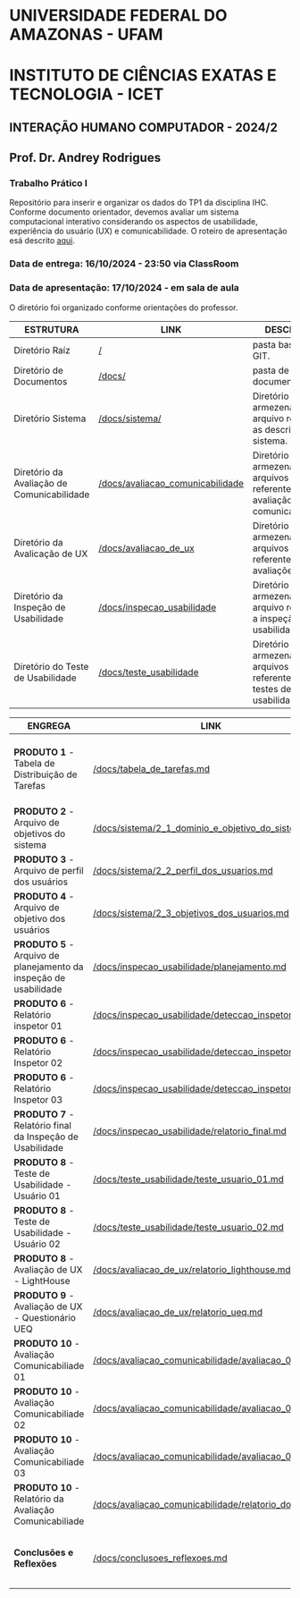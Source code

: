 # UNIVERSIDADE FEDERAL DO AMAZONAS - UFAM
# INSTITUTO DE CIÊNCIAS EXATAS E TECNOLOGIA - ICET
## INTERAÇÃO HUMANO COMPUTADOR - 2024/2
## Prof. Dr. Andrey Rodrigues
### Trabalho Prático I

Repositório para inserir e organizar os dados do TP1 da disciplina IHC.
Conforme documento orientador, devemos avaliar um sistema computacional interativo considerando os aspectos de usabilidade, 
experiência do usuário (UX) e comunicabilidade.
O roteiro de apresentação esá descrito [aqui](https://github.com/alexandreggoncalves/IHC_2024_2_prof_Andrey/blob/main/docs/tp1_ihc.pdf).

### Data de entrega: 16/10/2024 - 23:50 via ClassRoom
### Data de apresentação: 17/10/2024 - em sala de aula


O diretório foi organizado conforme orientações do professor.

| **ESTRUTURA**                                    | **LINK** | **DESCRIÇÃO** |
| ---                                              | ---      | ---           |
| Diretório Raíz                                   | [/](https://github.com/alexandreggoncalves/IHC_2024_2_prof_Andrey) | pasta base no GIT. |
| Diretório de Documentos                          | [/docs/](https://github.com/alexandreggoncalves/IHC_2024_2_prof_Andrey/tree/main/docs) | pasta de documentos. |
| Diretório Sistema                                | [/docs/sistema/](https://github.com/alexandreggoncalves/IHC_2024_2_prof_Andrey/tree/main/docs/sistema) | Diretório para armezenar arquivo referente as descrições do sistema. |
| Diretório da Avaliação de Comunicabilidade       | [/docs/avaliacao_comunicabilidade](https://github.com/alexandreggoncalves/IHC_2024_2_prof_Andrey/tree/main/docs/avaliacao_comunicabilidade) | Diretório para armezenar arquivos referente a avaliação de comunicabilidade. |
| Diretório da Avalicação de UX                    | [/docs/avaliacao_de_ux](https://github.com/alexandreggoncalves/IHC_2024_2_prof_Andrey/tree/main/docs/avaliacao_de_ux) | Diretório para armezenar arquivos referente as avaliações de UX. |
| Diretório da Inspeção de Usabilidade             | [/docs/inspecao_usabilidade](https://github.com/alexandreggoncalves/IHC_2024_2_prof_Andrey/tree/main/docs/inspecao_usabilidade) | Diretório para armezenar arquivo referente a inspeção de usabilidade. |
| Diretório do Teste de Usabilidade                | [/docs/teste_usabilidade](https://github.com/alexandreggoncalves/IHC_2024_2_prof_Andrey/tree/main/docs/teste_usabilidade) | Diretório para armezenar arquivos referente aos testes de usabilidade. |

| **ENGREGA**                                                        | **LINK** | **DESCRIÇÃO** |
| ---                                                                | ---      | ---           |
| **PRODUTO 1** - Tabela de Distribuição de Tarefas                  | [/docs/tabela_de_tarefas.md](https://github.com/alexandreggoncalves/IHC_2024_2_prof_Andrey/blob/main/docs/tabela_de_tarefas.md) | Tabela que descreve o que cada integrante realizou e o tempo no trabalho TP1. |
| **PRODUTO 2** - Arquivo de objetivos do sistema                    | [/docs/sistema/2_1_dominio_e_objetivo_do_sistema.md](https://github.com/alexandreggoncalves/IHC_2024_2_prof_Andrey/blob/main/docs/sistema/2_1_dominio_e_objetivo_do_sistema.md) | Objetos do sistema. |
| **PRODUTO 3** - Arquivo de perfil dos usuários                     | [/docs/sistema/2_2_perfil_dos_usuarios.md](https://github.com/alexandreggoncalves/IHC_2024_2_prof_Andrey/blob/main/docs/sistema/2_2_perfil_dos_usuarios.md) | Perfil dos usuários que serão avaliados. |
| **PRODUTO 4** - Arquivo de objetivo dos usuários                   | [/docs/sistema/2_3_objetivos_dos_usuarios.md](https://github.com/alexandreggoncalves/IHC_2024_2_prof_Andrey/blob/main/docs/sistema/2_3_objetivos_dos_usuarios.md) | Objetivo dos usuários no avaliados. |
| **PRODUTO 5** - Arquivo de planejamento da inspeção de usabilidade | [/docs/inspecao_usabilidade/planejamento.md](https://github.com/alexandreggoncalves/IHC_2024_2_prof_Andrey/blob/main/docs/inspecao_usabilidade/planejamento.md) | Planejamento da inspeção de usabilidade. |
| **PRODUTO 6** - Relatório inspetor 01                              | [/docs/inspecao_usabilidade/deteccao_inspetor_01.md](https://github.com/alexandreggoncalves/IHC_2024_2_prof_Andrey/blob/main/docs/inspecao_usabilidade/deteccao_inspetor_01.md) | Relatório de inspeção. |
| **PRODUTO 6** - Relatório Inspetor 02                              | [/docs/inspecao_usabilidade/deteccao_inspetor_02.md](https://github.com/alexandreggoncalves/IHC_2024_2_prof_Andrey/blob/main/docs/inspecao_usabilidade/deteccao_inspetor_02.md) | Relatório de inspeção. |
| **PRODUTO 6** - Relatório Inspetor 03                              | [/docs/inspecao_usabilidade/deteccao_inspetor_03.md](https://github.com/alexandreggoncalves/IHC_2024_2_prof_Andrey/blob/main/docs/inspecao_usabilidade/deteccao_inspetor_03.md) | Relatório de inspeção. |
| **PRODUTO 7** - Relatório final da Inspeção de Usabilidade         | [/docs/inspecao_usabilidade/relatorio_final.md](https://github.com/alexandreggoncalves/IHC_2024_2_prof_Andrey/blob/main/docs/inspecao_usabilidade/relatorio_final.md) | Relatório final da Inspeção de Usabilidade. |
| **PRODUTO 8** - Teste de Usabilidade - Usuário 01                  | [/docs/teste_usabilidade/teste_usuario_01.md](https://github.com/alexandreggoncalves/IHC_2024_2_prof_Andrey/blob/main/docs/teste_usabilidade/teste_usuario_01.md) | Teste de usabilidade aplicado no usuário 01. |
| **PRODUTO 8** - Teste de Usabilidade - Usuário 02                  | [/docs/teste_usabilidade/teste_usuario_02.md](https://github.com/alexandreggoncalves/IHC_2024_2_prof_Andrey/blob/main/docs/teste_usabilidade/teste_usuario_02.md) | Teste de usabilidade aplicado no usuário 02. |
| **PRODUTO 8** - Avaliação de UX - LightHouse                       | [/docs/avaliacao_de_ux/relatorio_lighthouse.md](https://github.com/alexandreggoncalves/IHC_2024_2_prof_Andrey/blob/main/docs/avaliacao_de_ux/relatorio_lighthouse.md) | Avaliação de UX pela ferramenta LightHouse. |
| **PRODUTO 9** - Avaliação de UX - Questionário UEQ                 | [/docs/avaliacao_de_ux/relatorio_ueq.md](https://github.com/alexandreggoncalves/IHC_2024_2_prof_Andrey/blob/main/docs/avaliacao_de_ux/relatorio_ueq.md) | Relatório da aplicação do questionário UEQ. |
| **PRODUTO 10** - Avaliação Comunicabiliade 01                      | [/docs/avaliacao_comunicabilidade/avaliacao_01.md](https://github.com/alexandreggoncalves/IHC_2024_2_prof_Andrey/blob/main/docs/avaliacao_comunicabilidade/avaliacao_01.md) | Avaliação de comunicabilidade - usuário 01. |
| **PRODUTO 10** - Avaliação Comunicabiliade 02                      | [/docs/avaliacao_comunicabilidade/avaliacao_02.md](https://github.com/alexandreggoncalves/IHC_2024_2_prof_Andrey/blob/main/docs/avaliacao_comunicabilidade/avaliacao_02.md) | Avaliação de comunicabilidade - usuário 02. |
| **PRODUTO 10** - Avaliação Comunicabiliade 03                      | [/docs/avaliacao_comunicabilidade/avaliacao_03.md](https://github.com/alexandreggoncalves/IHC_2024_2_prof_Andrey/blob/main/docs/avaliacao_comunicabilidade/avaliacao_03.md) | Avaliação de comunicabilidade - usuário 03. |
| **PRODUTO 10** - Relatório da Avaliação Comunicabiliade            | [/docs/avaliacao_comunicabilidade/relatorio_do_mac.md](https://github.com/alexandreggoncalves/IHC_2024_2_prof_Andrey/blob/main/docs/avaliacao_comunicabilidade/relatorio_do_mac.md) | Relatório final da Avaliação de comunicabilidade. |
| **Conclusões e Reflexões**                                         | [/docs/conclusoes_reflexoes.md](https://github.com/alexandreggoncalves/IHC_2024_2_prof_Andrey/tree/main/docs) | Conclusões e Reflexões infividuais dos integrantes do grupo. |
